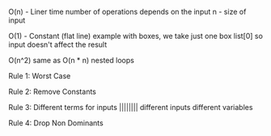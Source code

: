 O(n) - Liner time
number of operations depends on the input 
n - size of input

O(1) - Constant
(flat line)
example with boxes, we take just one box list[0] so input doesn't affect the result

O(n^2) same as O(n * n)
nested loops

Rule 1: Worst Case

Rule 2: Remove Constants

Rule 3: Different terms for inputs                             |||||||| different inputs different variables

Rule 4: Drop Non Dominants



